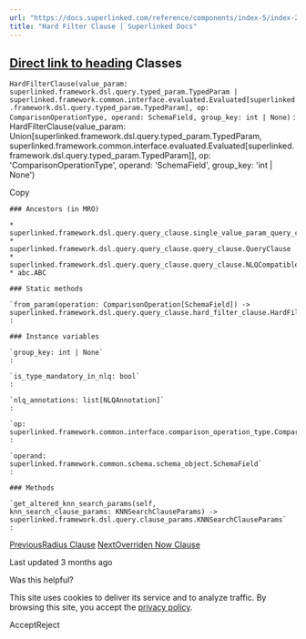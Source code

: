 ```yaml
---
url: "https://docs.superlinked.com/reference/components/index-5/index-2/hard_filter_clause"
title: "Hard Filter Clause | Superlinked Docs"
---
```


## [Direct link to heading](https://docs.superlinked.com/reference/components/index-5/index-2/hard_filter_clause\#classes)    Classes

`HardFilterClause(value_param: superlinked.framework.dsl.query.typed_param.TypedParam | superlinked.framework.common.interface.evaluated.Evaluated[superlinked.framework.dsl.query.typed_param.TypedParam], op: ComparisonOperationType, operand: SchemaField, group_key: int | None)`
: HardFilterClause(value\_param: Union\[superlinked.framework.dsl.query.typed\_param.TypedParam, superlinked.framework.common.interface.evaluated.Evaluated\[superlinked.framework.dsl.query.typed\_param.TypedParam\]\], op: 'ComparisonOperationType', operand: 'SchemaField', group\_key: 'int \| None')

Copy

```inline-grid min-w-full grid-cols-[auto_1fr] [count-reset:line] print:whitespace-pre-wrap
### Ancestors (in MRO)

* superlinked.framework.dsl.query.query_clause.single_value_param_query_clause.SingleValueParamQueryClause
* superlinked.framework.dsl.query.query_clause.query_clause.QueryClause
* superlinked.framework.dsl.query.query_clause.query_clause.NLQCompatible
* abc.ABC

### Static methods

`from_param(operation: ComparisonOperation[SchemaField]) ‑> superlinked.framework.dsl.query.query_clause.hard_filter_clause.HardFilterClause`
:

### Instance variables

`group_key: int | None`
:

`is_type_mandatory_in_nlq: bool`
:

`nlq_annotations: list[NLQAnnotation]`
:

`op: superlinked.framework.common.interface.comparison_operation_type.ComparisonOperationType`
:

`operand: superlinked.framework.common.schema.schema_object.SchemaField`
:

### Methods

`get_altered_knn_search_params(self, knn_search_clause_params: KNNSearchClauseParams) ‑> superlinked.framework.dsl.query.clause_params.KNNSearchClauseParams`
:
```

[PreviousRadius Clause](https://docs.superlinked.com/reference/components/index-5/index-2/radius_clause) [NextOverriden Now Clause](https://docs.superlinked.com/reference/components/index-5/index-2/overriden_now_clause)

Last updated 3 months ago

Was this helpful?

This site uses cookies to deliver its service and to analyze traffic. By browsing this site, you accept the [privacy policy](https://superlinked.com/policies/privacy-policy).

AcceptReject